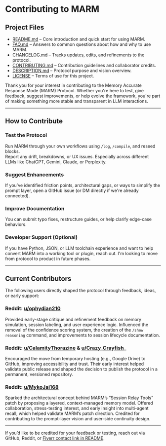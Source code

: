 # Contributing to MARM

## Project Files

- [README.md](README.md) – Core introduction and quick start for using MARM.  
- [FAQ.md](FAQ.md) – Answers to common questions about how and why to use MARM.  
- [CHANGELOG.md](CHANGELOG.md) – Tracks updates, edits, and refinements to the protocol.  
- [CONTRIBUTING.md](CONTRIBUTING.md) – Contribution guidelines and collaborator credits.  
- [DESCRIPTION.md](DESCRIPTION.md) – Protocol purpose and vision overview.  
- [LICENSE](LICENSE) – Terms of use for this project.

Thank you for your interest in contributing to the Memory Accurate Response Mode (MARM) Protocol. Whether you're here to test, give feedback, suggest improvements, or help evolve the framework, you're part of making something more stable and transparent in LLM interactions.

---

## How to Contribute

### Test the Protocol
Run MARM through your own workflows using `/log`, `/compile`, and reseed blocks.  
Report any drift, breakdowns, or UX issues. Especially across different LLMs like ChatGPT, Gemini, Claude, or Perplexity.

### Suggest Enhancements
If you’ve identified friction points, architectural gaps, or ways to simplify the prompt layer, open a GitHub issue (or DM directly if we're already connected).

### Improve Documentation
You can submit typo fixes, restructure guides, or help clarify edge-case behaviors.

### Developer Support (Optional)
If you have Python, JSON, or LLM toolchain experience and want to help convert MARM into a working tool or plugin, reach out. I'm looking to move from protocol to product in future phases.

---

## Current Contributors

The following users directly shaped the protocol through feedback, ideas, or early support:

### Reddit: [u/ophydian210](https://www.reddit.com/user/ophydian210)  
Provided early-stage critique and refinement feedback on memory simulation, session labeling, and user experience logic. Influenced the removal of the confidence scoring system, the creation of the `/show reasoning` command, and improvements to session lifecycle documentation.

### Reddit: [u/CalamityThorazine](https://www.reddit.com/user/CalamityThorazine) & [u/Crazy_Crayfish_](https://www.reddit.com/user/Crazy_Crayfish_)  
Encouraged the move from temporary hosting (e.g., Google Drive) to GitHub, improving accessibility and trust. Their early interest helped validate public release and shaped the decision to publish the protocol in a permanent, versioned repository.

### Reddit: [u/MykoJai168](https://www.reddit.com/user/MykoJai168)  
Sparked the architectural concept behind MARM’s “Session Relay Tools” patch by proposing a layered, context-managed memory model. Offered collaboration, stress-testing interest, and early insight into multi-agent recall, which helped validate MARM’s patch direction. Credited for contributing to the prompt-layer vision and user-side continuity design.

---

If you’d like to be credited for your feedback or testing, reach out via GitHub, Reddit, or [Fiverr contact link in README](README.md).
